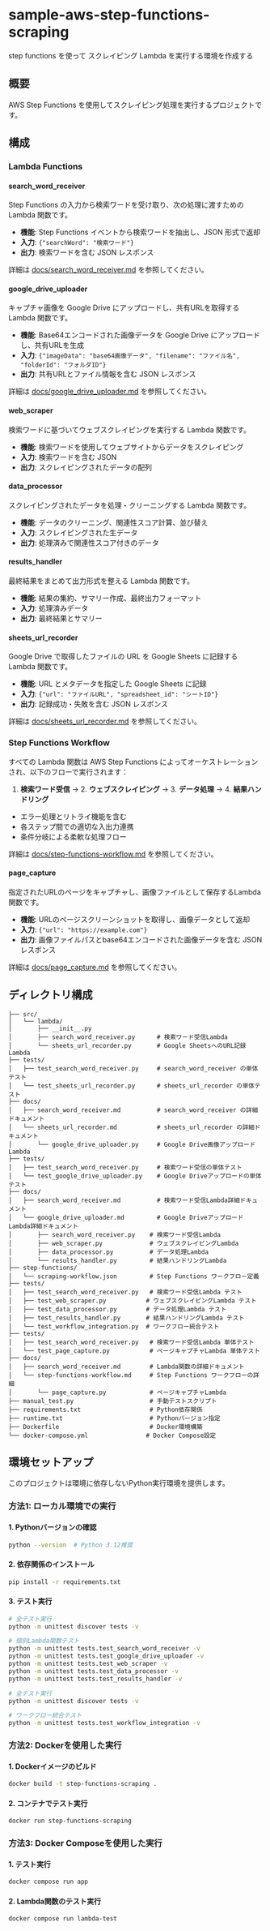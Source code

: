 # sample-aws-step-functions-scraping
step functions を使って スクレイピング Lambda を実行する環境を作成する

## 概要

AWS Step Functions を使用してスクレイピング処理を実行するプロジェクトです。

## 構成

### Lambda Functions

#### search_word_receiver
Step Functions の入力から検索ワードを受け取り、次の処理に渡すための Lambda 関数です。

- **機能**: Step Functions イベントから検索ワードを抽出し、JSON 形式で返却
- **入力**: `{"searchWord": "検索ワード"}`
- **出力**: 検索ワードを含む JSON レスポンス

詳細は [docs/search_word_receiver.md](docs/search_word_receiver.md) を参照してください。

#### google_drive_uploader
キャプチャ画像を Google Drive にアップロードし、共有URLを取得する Lambda 関数です。

- **機能**: Base64エンコードされた画像データを Google Drive にアップロードし、共有URLを生成
- **入力**: `{"imageData": "base64画像データ", "filename": "ファイル名", "folderId": "フォルダID"}`
- **出力**: 共有URLとファイル情報を含む JSON レスポンス

詳細は [docs/google_drive_uploader.md](docs/google_drive_uploader.md) を参照してください。

#### web_scraper
検索ワードに基づいてウェブスクレイピングを実行する Lambda 関数です。

- **機能**: 検索ワードを使用してウェブサイトからデータをスクレイピング
- **入力**: 検索ワードを含む JSON
- **出力**: スクレイピングされたデータの配列

#### data_processor
スクレイピングされたデータを処理・クリーニングする Lambda 関数です。

- **機能**: データのクリーニング、関連性スコア計算、並び替え
- **入力**: スクレイピングされた生データ
- **出力**: 処理済みで関連性スコア付きのデータ

#### results_handler
最終結果をまとめて出力形式を整える Lambda 関数です。

- **機能**: 結果の集約、サマリー作成、最終出力フォーマット
- **入力**: 処理済みデータ
- **出力**: 最終結果とサマリー

#### sheets_url_recorder
Google Drive で取得したファイルの URL を Google Sheets に記録する Lambda 関数です。

- **機能**: URL とメタデータを指定した Google Sheets に記録
- **入力**: `{"url": "ファイルURL", "spreadsheet_id": "シートID"}`
- **出力**: 記録成功・失敗を含む JSON レスポンス

詳細は [docs/sheets_url_recorder.md](docs/sheets_url_recorder.md) を参照してください。

### Step Functions Workflow

すべての Lambda 関数は AWS Step Functions によってオーケストレーションされ、以下のフローで実行されます：

1. **検索ワード受信** → 2. **ウェブスクレイピング** → 3. **データ処理** → 4. **結果ハンドリング**

- エラー処理とリトライ機能を含む
- 各ステップ間での適切な入出力連携
- 条件分岐による柔軟な処理フロー

詳細は [docs/step-functions-workflow.md](docs/step-functions-workflow.md) を参照してください。

#### page_capture
指定されたURLのページをキャプチャし、画像ファイルとして保存するLambda関数です。

- **機能**: URLのページスクリーンショットを取得し、画像データとして返却
- **入力**: `{"url": "https://example.com"}`
- **出力**: 画像ファイルパスとbase64エンコードされた画像データを含む JSON レスポンス

詳細は [docs/page_capture.md](docs/page_capture.md) を参照してください。

## ディレクトリ構成

```
├── src/
│   └── lambda/
│       ├── __init__.py
│       ├── search_word_receiver.py      # 検索ワード受信Lambda
│       └── sheets_url_recorder.py       # Google SheetsへのURL記録Lambda
├── tests/
│   ├── test_search_word_receiver.py     # search_word_receiver の単体テスト
│   └── test_sheets_url_recorder.py      # sheets_url_recorder の単体テスト
├── docs/
│   ├── search_word_receiver.md          # search_word_receiver の詳細ドキュメント
│   └── sheets_url_recorder.md           # sheets_url_recorder の詳細ドキュメント
│       └── google_drive_uploader.py     # Google Drive画像アップロードLambda
├── tests/
│   ├── test_search_word_receiver.py     # 検索ワード受信の単体テスト
│   └── test_google_drive_uploader.py    # Google Driveアップロードの単体テスト
├── docs/
│   ├── search_word_receiver.md          # 検索ワード受信Lambda詳細ドキュメント
│   └── google_drive_uploader.md         # Google DriveアップロードLambda詳細ドキュメント
│       ├── search_word_receiver.py    # 検索ワード受信Lambda
│       ├── web_scraper.py             # ウェブスクレイピングLambda
│       ├── data_processor.py          # データ処理Lambda
│       └── results_handler.py         # 結果ハンドリングLambda
├── step-functions/
│   └── scraping-workflow.json         # Step Functions ワークフロー定義
├── tests/
│   ├── test_search_word_receiver.py   # 検索ワード受信Lambda テスト
│   ├── test_web_scraper.py           # ウェブスクレイピングLambda テスト
│   ├── test_data_processor.py        # データ処理Lambda テスト
│   ├── test_results_handler.py       # 結果ハンドリングLambda テスト
│   └── test_workflow_integration.py  # ワークフロー統合テスト
├── tests/
│   ├── test_search_word_receiver.py   # 検索ワード受信Lambda 単体テスト
│   └── test_page_capture.py           # ページキャプチャLambda 単体テスト
├── docs/
│   ├── search_word_receiver.md        # Lambda関数の詳細ドキュメント
│   └── step-functions-workflow.md     # Step Functions ワークフローの詳細
│       └── page_capture.py            # ページキャプチャLambda
├── manual_test.py                     # 手動テストスクリプト
├── requirements.txt                   # Python依存関係
├── runtime.txt                        # Pythonバージョン指定
├── Dockerfile                         # Docker環境構築
└── docker-compose.yml                # Docker Compose設定
```

## 環境セットアップ

このプロジェクトは環境に依存しないPython実行環境を提供します。

### 方法1: ローカル環境での実行

#### 1. Pythonバージョンの確認
```bash
python --version  # Python 3.12推奨
```

#### 2. 依存関係のインストール
```bash
pip install -r requirements.txt
```

#### 3. テスト実行
```bash
# 全テスト実行
python -m unittest discover tests -v

# 個別Lambda関数テスト
python -m unittest tests.test_search_word_receiver -v
python -m unittest tests.test_google_drive_uploader -v
python -m unittest tests.test_web_scraper -v
python -m unittest tests.test_data_processor -v
python -m unittest tests.test_results_handler -v

# 全テスト実行
python -m unittest discover tests -v

# ワークフロー統合テスト
python -m unittest tests.test_workflow_integration -v
```

### 方法2: Dockerを使用した実行

#### 1. Dockerイメージのビルド
```bash
docker build -t step-functions-scraping .
```

#### 2. コンテナでテスト実行
```bash
docker run step-functions-scraping
```

### 方法3: Docker Composeを使用した実行

#### 1. テスト実行
```bash
docker compose run app
```

#### 2. Lambda関数のテスト実行
```bash
docker compose run lambda-test
```
